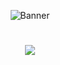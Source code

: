 <!-- ẢNH BÌA -->
<p align="center">
  <img src="https://source.unsplash.com/1600x400/?technology,coding" alt="Banner">
</p>

<!-- TÊN + HIỆU ỨNG GÕ CHỮ -->
<h1 align="center">
  <img src="https://readme-typing-svg.herokuapp.com?font=Fira+Code&size=28&duration=3000&pause=500&color=F75C7E&center=true&vCenter=true&width=500&lines=👋+Xin+chào!+Tôi+là+Nguyễn+Văn+Tâm+🚀;✨+Sáng+tạo+và+phát+triển+mỗi+ngày!" />
</h1>
